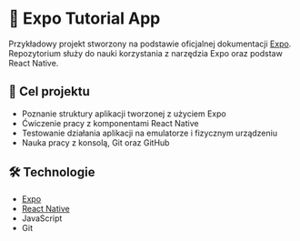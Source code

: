 # 📱 Expo Tutorial App

Przykładowy projekt stworzony na podstawie oficjalnej dokumentacji [Expo](https://docs.expo.dev/). Repozytorium służy do nauki korzystania z narzędzia Expo oraz podstaw React Native.

## 🎯 Cel projektu

- Poznanie struktury aplikacji tworzonej z użyciem Expo
- Ćwiczenie pracy z komponentami React Native
- Testowanie działania aplikacji na emulatorze i fizycznym urządzeniu
- Nauka pracy z konsolą, Git oraz GitHub

## 🛠️ Technologie

- [Expo](https://expo.dev/)
- [React Native](https://reactnative.dev/)
- JavaScript
- Git